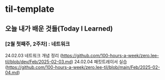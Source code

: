 # til-template

## 오늘 내가 배운 것들(Today I Learned)

### [2월 첫째주, 2주차] : 네트워크

24.02.03 네트워크 개념 정리 (https://github.com/100-hours-a-week/zero.lee-til/blob/dev/Feb/2025-02-03.md)
24.02.04 패킷트레이서 실습 (https://github.com/100-hours-a-week/zero.lee-til/blob/main/Feb/2025-02-04.md)

